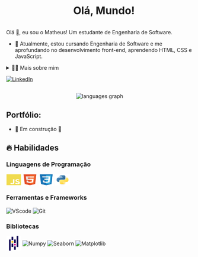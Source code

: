 <!-- Título -->
<div id="user-content-toc">
  <ul align="center">
    <summary><h1 style="display: inline-block">Olá, Mundo!</h1></summary>
</div>

<!-- Apresentação -->
<p>
  Olá 👋, eu sou o Matheus! Um estudante de Engenharia de Software.

  - 🌱 Atualmente, estou cursando Engenharia de Software e me aprofundando no desenvolvimento front-end, aprendendo HTML, CSS e JavaScript.
</p>

<!-- Dropdown -->
<details>
  <summary>👨‍💻 Mais sobre mim</summary>

Olá 👋, eu sou o Matheus! Um estudante de Engenharia de Software do Brasil, atualmente explorando o desenvolvimento front-end e trabalhando para me tornar um desenvolvedor fullstack.

🌱 Estou estudando HTML, CSS e JavaScript, além de expandir minhas habilidades com frameworks e bibliotecas modernas.  
🔭 Meu objetivo atual é criar sites responsivos e fáceis de usar, enquanto adquiro experiência em tecnologias de backend para completar minha jornada rumo ao fullstack.  
💻 Sou um técnico de enfermagem em transição para a área de tecnologia, trazendo uma perspectiva única e habilidades de resolução de problemas adquiridas na área da saúde.  

Além de programar, sou inspirado pela ideia de usar a tecnologia para melhorar a vida das pessoas e criar soluções inovadoras para desafios do dia a dia.  

Quando não estou programando, gosto de jogar, assistir filmes e pensar em ideias para novos projetos.

  - ⚡ Fora da programação, tenho experiência em enfermagem, sala de emergências e UTI. Sou também apaixonado por jogos, filmes e pela ideia de explorar soluções tecnológicas para melhorar vidas. 
</details>

<!-- Links -->
[![LinkedIn](https://img.shields.io/badge/LinkedIn-0077B5?style=for-the-badge&logo=linkedin&logoColor=white)](https://www.linkedin.com/in/matheus-miari-59b673274/)

<!-- GithubStats -->
<h2 align="left"></h2>

###

<div align="center">
  <img src="https://github-readme-stats.vercel.app/api/top-langs?username=Matheus-Miari&locale=en&hide_title=false&layout=compact&card_width=320&langs_count=5&theme=dracula&hide_border=false" height="150" alt="languages graph"  />
</div>

###

<!-- Portfólio -->
## Portfólio:
- 🚧 Em construção 🚧

## 🔥 Habilidades
<!-- Skills: Linguagens de Programação -->
  <div style="flex-basis: 48%;">
    <h3>Linguagens de Programação</h3>
    <img align="center" alt="Js" height="30" width="40" src="https://raw.githubusercontent.com/devicons/devicon/master/icons/javascript/javascript-plain.svg">
    <img align="center" alt="HTML" height="30" width="40" src="https://raw.githubusercontent.com/devicons/devicon/master/icons/html5/html5-original.svg">
    <img align="center" alt="CSS" height="30" width="40" src="https://raw.githubusercontent.com/devicons/devicon/master/icons/css3/css3-original.svg">
    <img align="center" alt="Python" height="30" width="40" src="https://raw.githubusercontent.com/devicons/devicon/master/icons/python/python-original.svg">
  </div>
  
  <!-- Skills: Ferramentas e Frameworks -->
  <div style="flex-basis: 48%;">
    <h3>Ferramentas e Frameworks</h3>
    <img align="center" alt="VScode" height="30" width="40" src="https://cdn.jsdelivr.net/gh/devicons/devicon/icons/vscode/vscode-original.svg">
    <img align="center" alt="Git" height="30" width="40" src="https://cdn.jsdelivr.net/gh/devicons/devicon/icons/git/git-original.svg">
  </div>
  
  <!-- Skills: Bibliotecas -->
  <div style="flex-basis: 48%;">
    <h3>Bibliotecas</h3>
    <img align="center" alt="Pandas" src="https://raw.githubusercontent.com/devicons/devicon/2ae2a900d2f041da66e950e4d48052658d850630/icons/pandas/pandas-original.svg" alt="pandas" width="40" height="40"/>
    <img align="center" alt="Numpy" height="30" width="40" src="https://cdn.jsdelivr.net/gh/devicons/devicon/icons/numpy/numpy-original.svg">
    <img align="center" alt="Seaborn" src="https://seaborn.pydata.org/_images/logo-mark-lightbg.svg" alt="seaborn" width="40" height="40"/>
    <img align="center" alt="Matplotlib" src="https://upload.wikimedia.org/wikipedia/commons/8/84/Matplotlib_icon.svg" alt="matplotlib" width="40" height="40"/>
  </div>
